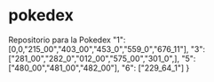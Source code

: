 # pokedex
Repositorio para la Pokedex 
    "1": [0,0,"215_00","403_00","453_0","559_0","676_11"],
    "3": ["281_00","282_0","012_00","575_00","301_0",],
    "5": ["480_00","481_00","482_00"],
    "6": ["229_64_1"]
}
